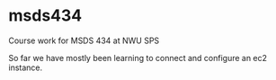# msds434
Course work for MSDS 434 at NWU SPS

So far we have mostly been learning to connect and configure an ec2 instance.
